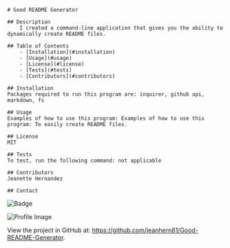 
    # Good README Generator 
    
    ## Description
        I created a command-line application that gives you the ability to dynamically create README files.

    ## Table of Contents
        - [Installation](#installation)
        - [Usage](#usage)
        - [License](#license)
        - [Tests](#tests)
        - [Contributors](#contributors)

    ## Installation
    Packages required to run this program are: inquirer, github api, markdown, fs
    
    ## Usage
    Examples of how to use this program: Examples of how to use this program: To easily create README files.

    ## License
    MIT

    ## Tests
    To test, run the following command: not applicable

    ## Contributors
    Jeanette Hernandez

    ## Contact
    
![Badge](https://img.shields.io/badge/Github-jeanhern81-4cbbb9) 
    
![Profile Image](https://github.com/jeanhern81.png?size=60)
    
View the project in GitHub at: https://github.com/jeanhern81/Good-README-Generator.